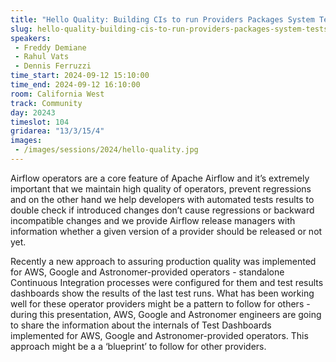 ```yaml
---
title: "Hello Quality: Building CIs to run Providers Packages System Tests"
slug: hello-quality-building-cis-to-run-providers-packages-system-tests
speakers:
 - Freddy Demiane
 - Rahul Vats
 - Dennis Ferruzzi
time_start: 2024-09-12 15:10:00
time_end: 2024-09-12 16:10:00
room: California West
track: Community
day: 20243
timeslot: 104
gridarea: "13/3/15/4"
images: 
 - /images/sessions/2024/hello-quality.jpg
---
```


Airflow operators are a core feature of Apache Airflow and it’s extremely important that we maintain high quality of operators, prevent regressions and on the other hand we help developers with automated tests results to double check if introduced changes don’t cause regressions or backward incompatible changes and we provide Airflow release managers with information whether a given version of a provider should be released or not yet.
 
Recently a new approach to assuring production quality was implemented for AWS, Google and Astronomer-provided operators - standalone Continuous Integration processes were configured for them and test results dashboards show the results of the last test runs. What has been working well for these operator providers might be a pattern to follow for others - during this presentation, AWS, Google and Astronomer engineers are going to share the information about the internals of Test Dashboards implemented for AWS, Google and Astronomer-provided operators. This approach might be a a ‘blueprint’ to follow for other providers.